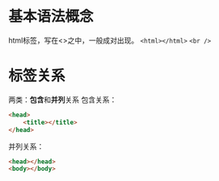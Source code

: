# 基本语法概念
html标签，写在<>之中，一般成对出现。
`<html></html>`
`<br />`

# 标签关系
两类：**包含**和**并列**关系
包含关系：
```html
<head>
	<title></title>
</head>
```
并列关系：
```html
<head></head>
<body></body>
```

